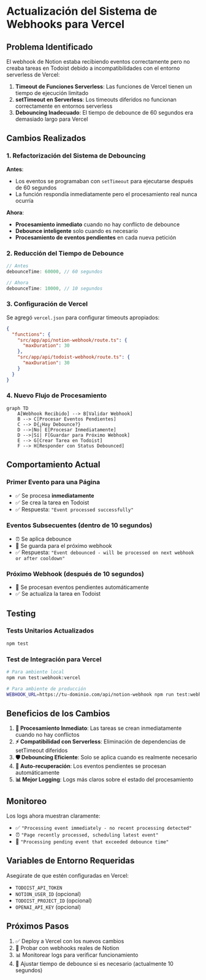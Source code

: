 # Actualización del Sistema de Webhooks para Vercel

## Problema Identificado

El webhook de Notion estaba recibiendo eventos correctamente pero no creaba tareas en Todoist debido a incompatibilidades con el entorno serverless de Vercel:

1. **Timeout de Funciones Serverless**: Las funciones de Vercel tienen un tiempo de ejecución limitado
2. **setTimeout en Serverless**: Los timeouts diferidos no funcionan correctamente en entornos serverless
3. **Debouncing Inadecuado**: El tiempo de debounce de 60 segundos era demasiado largo para Vercel

## Cambios Realizados

### 1. **Refactorización del Sistema de Debouncing**

**Antes**: 
- Los eventos se programaban con `setTimeout` para ejecutarse después de 60 segundos
- La función respondía inmediatamente pero el procesamiento real nunca ocurría

**Ahora**:
- **Procesamiento inmediato** cuando no hay conflicto de debounce
- **Debounce inteligente** solo cuando es necesario
- **Procesamiento de eventos pendientes** en cada nueva petición

### 2. **Reducción del Tiempo de Debounce**

```typescript
// Antes
debounceTime: 60000, // 60 segundos

// Ahora  
debounceTime: 10000, // 10 segundos
```

### 3. **Configuración de Vercel**

Se agregó `vercel.json` para configurar timeouts apropiados:

```json
{
  "functions": {
    "src/app/api/notion-webhook/route.ts": {
      "maxDuration": 30
    },
    "src/app/api/todoist-webhook/route.ts": {
      "maxDuration": 30
    }
  }
}
```

### 4. **Nuevo Flujo de Procesamiento**

```mermaid
graph TD
    A[Webhook Recibido] --> B[Validar Webhook]
    B --> C[Procesar Eventos Pendientes]
    C --> D{¿Hay Debounce?}
    D -->|No| E[Procesar Inmediatamente]
    D -->|Sí| F[Guardar para Próximo Webhook]
    E --> G[Crear Tarea en Todoist]
    F --> H[Responder con Status Debounced]
```

## Comportamiento Actual

### Primer Evento para una Página
- ✅ Se procesa **inmediatamente**
- ✅ Se crea la tarea en Todoist
- ✅ Respuesta: `"Event processed successfully"`

### Eventos Subsecuentes (dentro de 10 segundos)
- ⏰ Se aplica debounce
- 💾 Se guarda para el próximo webhook
- ✅ Respuesta: `"Event debounced - will be processed on next webhook or after cooldown"`

### Próximo Webhook (después de 10 segundos)
- 🔄 Se procesan eventos pendientes automáticamente
- ✅ Se actualiza la tarea en Todoist

## Testing

### Tests Unitarios Actualizados
```bash
npm test
```

### Test de Integración para Vercel
```bash
# Para ambiente local
npm run test:webhook:vercel

# Para ambiente de producción
WEBHOOK_URL=https://tu-dominio.com/api/notion-webhook npm run test:webhook:vercel
```

## Beneficios de los Cambios

1. **🚀 Procesamiento Inmediato**: Las tareas se crean inmediatamente cuando no hay conflictos
2. **⚡ Compatibilidad con Serverless**: Eliminación de dependencias de setTimeout diferidos
3. **🛡️ Debouncing Eficiente**: Solo se aplica cuando es realmente necesario
4. **🔄 Auto-recuperación**: Los eventos pendientes se procesan automáticamente
5. **📊 Mejor Logging**: Logs más claros sobre el estado del procesamiento

## Monitoreo

Los logs ahora muestran claramente:
- ✅ `"Processing event immediately - no recent processing detected"`
- ⏰ `"Page recently processed, scheduling latest event"`
- 🔄 `"Processing pending event that exceeded debounce time"`

## Variables de Entorno Requeridas

Asegúrate de que estén configuradas en Vercel:
- `TODOIST_API_TOKEN`
- `NOTION_USER_ID` (opcional)
- `TODOIST_PROJECT_ID` (opcional)
- `OPENAI_API_KEY` (opcional)

## Próximos Pasos

1. ✅ Deploy a Vercel con los nuevos cambios
2. 🧪 Probar con webhooks reales de Notion
3. 📊 Monitorear logs para verificar funcionamiento
4. 🔧 Ajustar tiempo de debounce si es necesario (actualmente 10 segundos)
